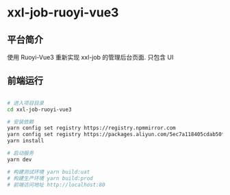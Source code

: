 # xxl-job-ruoyi-vue3

## 平台简介

使用 Ruoyi-Vue3 重新实现 xxl-job 的管理后台页面. 只包含 UI

## 前端运行

```bash

# 进入项目目录
cd xxl-job-ruoyi-vue3

# 安装依赖
yarn config set registry https://registry.npmmirror.com
yarn config set registry https://packages.aliyun.com/5ec7a118405cdab50f3fd5aa/npm/npm-registry/
yarn install

# 启动服务
yarn dev

# 构建测试环境 yarn build:uat
# 构建生产环境 yarn build:prod
# 前端访问地址 http://localhost:80
```
